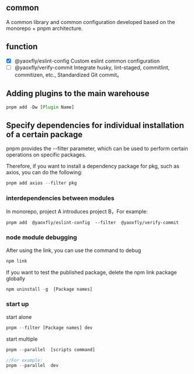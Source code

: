 ## common
A common library and common configuration developed based on the monorepo + pnpm architecture.

## function
- [X] @yaoxfly/eslint-config
Custom eslint common configuration
- [ ] @yaoxfly/verify-commit
Integrate husky, lint-staged, commitlint, commitizen, etc., Standardized Git commit。

## Adding plugins to the main warehouse

```js
pnpm add -Dw [Plugin Name]
```

## Specify dependencies for individual installation of a certain package

pnpm provides the --filter parameter, which can be used to perform certain operations on specific packages.

Therefore, if you want to install a dependency package for pkg, such as axios, you can do the following:


```js
pnpm add axios --filter pkg
```

### interdependencies between modules

In monorepo, project A introduces project B，For example:

```
pnpm add  @yaoxfly/eslint-config  --filter  @yaoxfly/verify-commit
```
### node module debugging

After using the link, you can use the command to debug

```js
npm link
```

If you want to test the published package, delete the npm link package globally

```js
npm uninstall -g  [Package names]
```

### start up
start alone

```js
pnpm --filter [Package names] dev
```

start multiple

```js
pnpm --parallel  [scripts command]

//For example:
pnpm --parallel  dev
```


